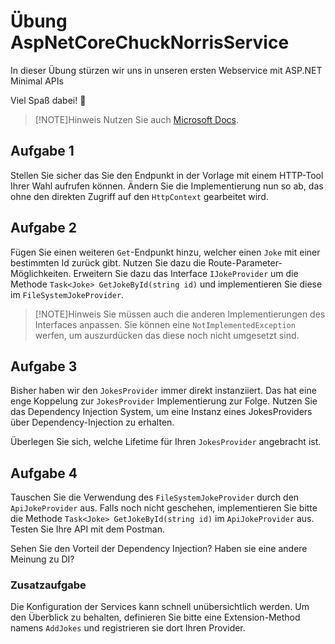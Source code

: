 # Übung AspNetCoreChuckNorrisService

In dieser Übung stürzen wir uns in unseren ersten Webservice mit ASP.NET Minimal APIs

Viel Spaß dabei! 🎉

> [!NOTE]Hinweis
> Nutzen Sie auch [Microsoft Docs](https://docs.microsoft.com).

## Aufgabe 1

Stellen Sie sicher das Sie den Endpunkt in der Vorlage mit einem HTTP-Tool Ihrer Wahl aufrufen können. Ändern Sie die Implementierung nun so ab, das ohne den direkten Zugriff auf den `HttpContext` gearbeitet wird.

## Aufgabe 2

Fügen Sie einen weiteren `Get`-Endpunkt hinzu, welcher einen `Joke` mit einer bestimmten Id zurück gibt. Nutzen Sie dazu die Route-Parameter-Möglichkeiten.
Erweitern Sie dazu das Interface `IJokeProvider` um die Methode `Task<Joke> GetJokeById(string id)` und implementieren Sie diese im `FileSystemJokeProvider`.

> [!NOTE]Hinweis
> Sie müssen auch die anderen Implementierungen des Interfaces anpassen. Sie können eine `NotImplementedException` werfen, um auszurdücken das diese noch nicht umgesetzt sind.

## Aufgabe 3

Bisher haben wir den `JokesProvider` immer direkt instanziiert. Das hat eine enge Koppelung zur `JokesProvider` Implementierung zur Folge. Nutzen Sie das Dependency Injection System, um eine Instanz eines JokesProviders über Dependency-Injection zu erhalten.

Überlegen Sie sich, welche Lifetime für Ihren `JokesProvider` angebracht ist.

## Aufgabe 4

Tauschen Sie die Verwendung des `FileSystemJokeProvider` durch den `ApiJokeProvider` aus. Falls noch nicht geschehen, implementieren Sie bitte die Methode `Task<Joke> GetJokeById(string id)` im `ApiJokeProvider` aus.
Testen Sie Ihre API mit dem Postman.

Sehen Sie den Vorteil der Dependency Injection? Haben sie eine andere Meinung zu DI?

### Zusatzaufgabe

Die Konfiguration der Services kann schnell unübersichtlich werden. Um den Überblick zu behalten, definieren Sie bitte eine Extension-Method namens `AddJokes` und registrieren sie dort Ihren Provider.

